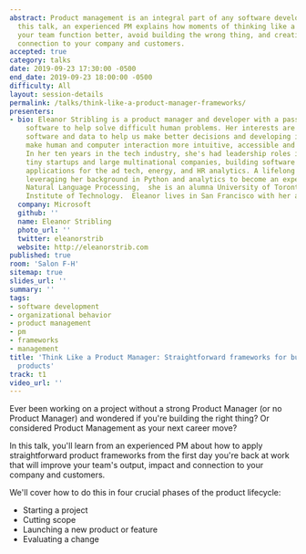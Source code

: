```yaml
---
abstract: Product management is an integral part of any software development organization.  In
  this talk, an experienced PM explains how moments of thinking like a PM can help
  your team function better, avoid building the wrong thing, and creating a stronger
  connection to your company and customers.
accepted: true
category: talks
date: 2019-09-23 17:30:00 -0500
end_date: 2019-09-23 18:00:00 -0500
difficulty: All
layout: session-details
permalink: /talks/think-like-a-product-manager-frameworks/
presenters:
- bio: Eleanor Stribling is a product manager and developer with a passion for using
    software to help solve difficult human problems. Her interests are around using
    software and data to help us make better decisions and developing interfaces that
    make human and computer interaction more intuitive, accessible and conversational.
    In her ten years in the tech industry, she's had leadership roles in  in both
    tiny startups and large multinational companies, building software rooted in data
    applications for the ad tech, energy, and HR analytics. A lifelong learner currently
    leveraging her background in Python and analytics to become an expert in AI and
    Natural Language Processing,  she is an alumna University of Toronto and the Massachusetts
    Institute of Technology.  Eleanor lives in San Francisco with her amazing family.
  company: Microsoft
  github: ''
  name: Eleanor Stribling
  photo_url: ''
  twitter: eleanorstrib
  website: http://eleanorstrib.com
published: true
room: 'Salon F-H'
sitemap: true
slides_url: ''
summary: ''
tags:
- software development
- organizational behavior
- product management
- pm
- frameworks
- management
title: 'Think Like a Product Manager: Straightforward frameworks for building great
  products'
track: t1
video_url: ''
---
```


<p>Ever been working on a project without a strong Product Manager (or no Product Manager) and wondered if you're building the right thing?  Or considered Product Management as your next career move?  </p>

<p>In this talk, you'll learn from an experienced PM about how to apply straightforward product frameworks from the first day you're back at work that will improve your team's output, impact and connection to your company and customers.</p>

<p>We'll cover how to do this in four crucial phases of the product lifecycle:
<ul>
<li>Starting a project</li>
<li>Cutting scope</li>
<li>Launching a new product or feature</li>
<li>Evaluating a change</li>
</ul>
</p>

